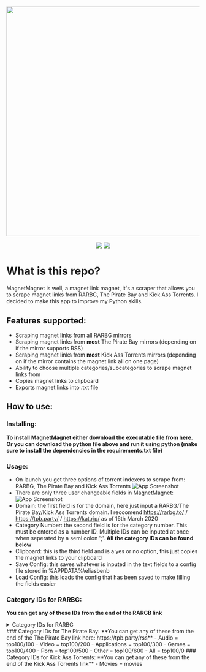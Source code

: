 <h3 align="center"><img src="https://i.imgur.com/pX9no9C.png" width="600px"></h3>
<p align="center">
  <a href="https://github.com/eliasbenb/MagnetMagnet/releases"><img src="https://img.shields.io/github/downloads/eliasbenb/MagnetMagnet/total?color=%234197fe&style=for-the-badge"></a>
  <a href="https://github.com/eliasbenb/MagnetMagnet/releases/latest"><img src="https://img.shields.io/github/v/release/eliasbenb/MagnetMagnet?color=%234197fe&style=for-the-badge"></a>
</p>

# What is this repo?
MagnetMagnet is well, a magnet link magnet, it's a scraper that allows you to scrape magnet links from RARBG, The Pirate Bay and Kick Ass Torrents. I decided to make this app to improve my Python skills.

## Features supported:
- Scraping magnet links from all RARBG mirrors
- Scraping magnet links from **most** The Pirate Bay mirrors (depending on if the mirror supports RSS)
- Scraping magnet links from **most** Kick Ass Torrents mirrors (depending on if the mirror contains the magnet link all on one page)
- Ability to choose multiple categories/subcategories to scrape magnet links from
- Copies magnet links to clipboard
- Exports magnet links into .txt file

## How to use:
### Installing:
**To install MagnetMagnet either download the executable file from [here](https://github.com/eliasbenb/MagnetMagnet/releases).**
**Or you can download the python file above and run it using python (make sure to install the dependencies in the requirements.txt file)**
### Usage:
- On launch you get three options of torrent indexers to scrape from: RARBG, The Pirate Bay and Kick Ass Torrents
![App Screenshot](https://user-images.githubusercontent.com/54410649/76709427-0b9dfa00-6718-11ea-9f53-9bc1c848d737.PNG)
- There are only three user changeable fields in MagnetMagnet:
![App Screenshot](https://user-images.githubusercontent.com/54410649/76709428-0d67bd80-6718-11ea-9261-c46a57bf0812.PNG)
- Domain: the first field is for the domain, here just input a RARBG/The Pirate Bay/Kick Ass Torrents domain. I reccomend https://rarbg.to/ / https://tpb.party/ / https://kat.rip/ as of 16th March 2020
- Category Number: the second field is for the category number. This must be entered as a number ID. Multiple IDs can be inputed at once when seperated by a semi colon ';'. **All the category IDs can be found below**
- Clipboard: this is the third field and is a yes or no option, this just copies the magnet links to your clipboard
- Save Config: this saves whatever is inputed in the text fields to a config file stored in %APPDATA%\eliasbenb
- Load Config: this loads the config that has been saved to make filling the fields easier
### Category IDs for RARBG:
**You can get any of these IDs from the end of the RARGB link**
<details><summary>Category IDs for RARBG</summary><br>
  <ul>
    <li> XXX (18+) = 4</li>
    <li> Movies/XVID = 14</li>
    <li> Movies/XVID/720 = 48</li>
    <li> Movies/x264 = 17</li>
    <li> Movies/x264/1080 = 44</li>
    <li> Movies/x264/720 = 45</li>
    <li> Movies/x264/3D = 47</li>
    <li> Movies/x264/4k = 50</li>
    <li> Movies/x265/4k = 51</li>
    <li> Movs/x265/4k/HDR = 52</li>
    <li> Movies/Full BD = 42</li>
    <li> Movies/BD Remux = 46</li>
    <li> TV Episodes = 18</li>
    <li> TV HD Episodes = 41</li>
    <li> TV UHD Episodes = 49</li>
    <li> Music/MP3 = 23</li>
    <li> Music/FLAC = 25</li>
    <li> Games/PC ISO = 27</li>
    <li> Games/PC RIP = 28</li>
    <li> Games/PS3 = 40</li>
    <li> Games/XBOX-360 = 32</li>
    <li> Software/PC ISO = 33</li>
    <li> Games/PS4 = 53</li>
   </ul>
</details>
### Category IDs for The Pirate Bay:
**You can get any of these from the end of the The Pirate Bay link here: https://tpb.party/rss**
- Audio = top100/100
- Video = top100/200
- Applications = top100/300
- Games = top100/400
- Porn = top100/500
- Other = top100/600
- All = top100/0
### Category IDs for Kick Ass Torrents:
**You can get any of these from the end of the Kick Ass Torrents link**
- Movies = movies
